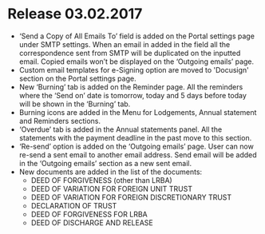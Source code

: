 # Release 03.02.2017
- ‘Send a Copy of All Emails To’ field is added on the Portal settings page under SMTP settings. When an email in added in the field all the correspondence sent from SMTP will be duplicated on the inputted email. Copied emails won’t be displayed on the ‘Outgoing emails’ page.
- Custom email templates for e-Signing option are moved to 'Docusign' section on the Portal settings page.
- New ‘Burning’ tab is added on the Reminder page.  All the reminders where the ‘Send on’ date is tomorrow, today and 5 days before today will be shown in the ‘Burning’ tab.
- Burning icons are added in the Menu for Lodgements, Annual statement and Reminders sections.
- ‘Overdue’ tab is added in the Annual statements panel. All the statements with the payment deadline in the past move to this section.
- ‘Re-send’ option is added on the ‘Outgoing emails’ page. User can now re-send a sent email to another email address. Send email will be added in the ‘Outgoing emails’ section as a new sent email.
- New documents are added in the list of the documents:
  - DEED OF FORGIVENESS (other than LRBA)
  - DEED OF VARIATION FOR FOREIGN UNIT TRUST
  - DEED OF VARIATION FOR FOREIGN DISCRETIONARY TRUST 
  - DECLARATION OF TRUST 
  - DEED OF FORGIVENESS FOR LRBA
  - DEED OF DISCHARGE AND RELEASE
